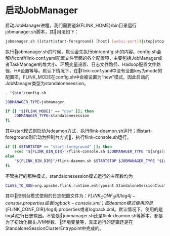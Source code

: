 # 启动JobManager

启动JobManager进程，我们需要道${FLINK_HOME}/bin目录运行jobmanager.sh脚本，其用法如下：
~~~bash
jobmanager.sh ((start|start-foreground) [host] [webui-port])|stop|stop-all
~~~
执行jobmanager.sh的时候，默认会先执行bin/config.sh的内容。config.sh会解析conf/flink-conf.yaml配置文件里面的各个配置项，主要包括JobManager或者TaskManager的堆大小、环境变量设置、日志文件路径、Hadoop配置文件路径、HA设置等等。默认下情况下，在flink-conf.yaml中没有设置key为mode的配置项，FLINK_MODE在config.sh中会被设置为“new”模式，因此启动的JobManager类型为standalonesession。
~~~bash
. "$bin"/config.sh

JOBMANAGER_TYPE=jobmanager

if [[ "${FLINK_MODE}" == "new" ]]; then
    JOBMANAGER_TYPE=standalonesession
fi
~~~
其中start模式则启动为deamon方式，执行flink-deamon.sh运行；而start-foreground则启动为控制台方式，执行flink-console.sh运行。
~~~bash
if [[ $STARTSTOP == "start-foreground" ]]; then
    exec "${FLINK_BIN_DIR}"/flink-console.sh $JOBMANAGER_TYPE "${args[@]}"
else
    "${FLINK_BIN_DIR}"/flink-daemon.sh $STARTSTOP $JOBMANAGER_TYPE "${args[@]}"
fi
~~~
不管执行的那种模式，standalonesession模式运行的主函数均为
~~~bash
CLASS_TO_RUN=org.apache.flink.runtime.entrypoint.StandaloneSessionClusterEntrypoint
~~~
其中控制台模式使用的日志配置文件为：${FLINK_CONF_DIR}/log4j-console.properties或者logback-console.xml；而deamon模式使用的是${FLINK_CONF_DIR}/log4j.properties或者logback.xml。默认情况下，使用的是log4j进行日志输出。不管是jobmanager.sh还是flink-deamon.sh等脚本，都是为了初始化相关JVM参数、环境变量等，真正运行的逻辑还是在StandaloneSessionClusterEntrypoint中完成的。